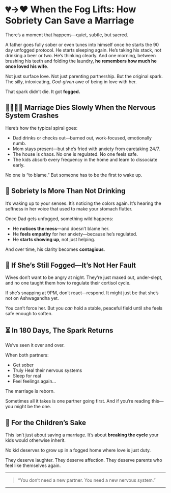 # 💔→❤️ When the Fog Lifts: How Sobriety Can Save a Marriage

There’s a moment that happens—quiet, subtle, but sacred.

A father goes fully sober or even tunes into himself once he starts the 90 day unfogged protocol. He starts sleeping again. He’s taking his stack, not drinking a beer or two. He’s thinking clearly. And one morning, between brushing his teeth and folding the laundry, **he remembers how much he once loved his wife**.

Not just surface love. Not just parenting partnership. But the original spark.
The silly, intoxicating, _God-given_ awe of being in love with her.

That spark didn’t die.
It got **fogged.**

## 👨‍👩‍👧‍👦 Marriage Dies Slowly When the Nervous System Crashes

Here’s how the typical spiral goes:

- Dad drinks or checks out—burned out, work-focused, emotionally numb.
- Mom stays present—but she’s fried with anxiety from caretaking 24/7.
- The house is chaos. No one is regulated. No one feels safe.
- The kids absorb every frequency in the home and learn to dissociate early.

No one is “to blame.”
But someone has to be the first to wake up.

## 🧠 Sobriety Is More Than Not Drinking

It’s waking up to your senses.
It’s noticing the colors again.
It’s hearing the softness in her voice that used to make your stomach flutter.

Once Dad gets unfogged, something wild happens:

- He **notices the mess**—and doesn’t blame her.
- He **feels empathy** for her anxiety—because he’s regulated.
- He **starts showing up**, not just helping.

And over time, his clarity becomes **contagious**.

## 💊 If She’s Still Fogged—It’s Not Her Fault

Wives don’t want to be angry at night.
They’re just maxed out, under-slept, and no one taught them how to regulate their cortisol cycle.

If she’s snapping at 9PM, don’t react—respond.
It might just be that she’s not on Ashwagandha yet.

You can’t force her.
But you _can_ hold a stable, peaceful field until she feels safe enough to soften.

## ⏳ In 180 Days, The Spark Returns

We’ve seen it over and over.

When both partners:

- Get sober
- Truly Heal their nervous systems
- Sleep for real
- Feel feelings again…

The marriage is reborn.

Sometimes all it takes is one partner going first.
And if you’re reading this—you might be the one.

## 🙏 For the Children’s Sake

This isn’t just about saving a marriage.
It’s about **breaking the cycle** your kids would otherwise inherit.

No kid deserves to grow up in a fogged home where love is just duty.

They deserve laughter.
They deserve affection.
They deserve parents who feel like themselves again.

---

> “You don’t need a new partner.
> You need a new nervous system.”

---
